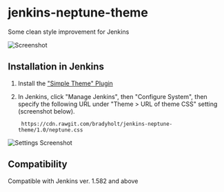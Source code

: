 # jenkins-neptune-theme

Some clean style improvement for Jenkins

![Screenshot](https://raw.githubusercontent.com/bradyholt/jenkins-neptune-theme/master/doc/dashboard-screenshot.png)

## Installation in Jenkins

1. Install the ["Simple Theme" Plugin](https://wiki.jenkins-ci.org/display/JENKINS/Simple+Theme+Plugin)
2. In Jenkins, click "Manage Jenkins", then "Configure System", then specify
   the following URL under "Theme > URL of theme CSS" setting (screenshot below).

        https://cdn.rawgit.com/bradyholt/jenkins-neptune-theme/1.0/neptune.css
		
![Settings Screenshot](https://raw.githubusercontent.com/bradyholt/jenkins-neptune-theme/master/doc/settings-page.png)

## Compatibility

Compatible with Jenkins ver. 1.582 and above
